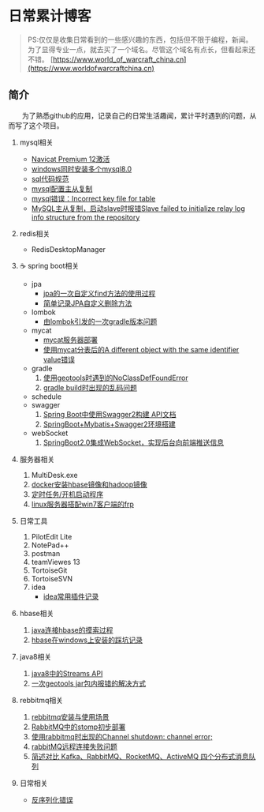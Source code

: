 # 日常累计博客


>PS:仅仅是收集日常看到的一些感兴趣的东西，包括但不限于编程，新闻。为了显得专业一点，就去买了一个域名。尽管这个域名有点长，但看起来还不错。
>[https://www.world_of_warcraft_china.cn](https://www.worldofwarcraftchina.cn)

## 简介
　　为了熟悉github的应用，记录自己的日常生活趣闻，累计平时遇到的问题，从而写了这个项目。

1. mysql相关
	- [Navicat Premium 12激活](https://zs9527.github.io/2019/02/27/Navicat-Premium-12%E6%BF%80%E6%B4%BB/)
	- [windows同时安装多个mysql8.0](https://zs9527.github.io/2019/03/12/windows%E5%90%8C%E6%97%B6%E5%AE%89%E8%A3%85%E5%A4%9A%E4%B8%AAmysql8-0%E6%9C%8D%E5%8A%A1/)
	- [sql代码规范](https://zs9527.github.io/2019/02/22/sql%E4%BB%A3%E7%A0%81%E8%A7%84%E8%8C%83/)
	- [mysql配置主从复制](https://www.worldofwarcraftchina.cn/2019/09/20/mysql%E9%85%8D%E7%BD%AE%E4%B8%BB%E4%BB%8E%E5%A4%8D%E5%88%B6/#more)
	- [mysql错误：Incorrect key file for table](https://www.worldofwarcraftchina.cn/2019/11/30/mysql%E9%94%99%E8%AF%AF%EF%BC%9AIncorrect%20key%20file%20for%20table/)
	- [MySQL主从复制，启动slave时报错Slave failed to initialize relay log info structure from the repository](https://www.worldofwarcraftchina.cn/2019/12/21/MySQL%E4%B8%BB%E4%BB%8E%E5%A4%8D%E5%88%B6%EF%BC%8C%E5%90%AF%E5%8A%A8slave%E6%97%B6%E6%8A%A5%E9%94%99/#more)
2. redis相关
	* RedisDesktopManager
3. :coffee: spring boot相关
	- jpa
		- [jpa的一次自定义find方法的使用过程](https://zs9527.github.io/2019/05/17/jpa%E7%9A%84%E4%B8%80%E6%AC%A1%E8%87%AA%E5%AE%9A%E4%B9%89find%E6%96%B9%E6%B3%95%E7%9A%84%E4%BD%BF%E7%94%A8%E8%BF%87%E7%A8%8B/)
		- [简单记录JPA自定义删除方法](https://www.worldofwarcraftchina.cn/2019/10/20/%E7%AE%80%E5%8D%95%E8%AE%B0%E5%BD%95JPA%E8%87%AA%E5%AE%9A%E4%B9%89%E5%88%A0%E9%99%A4%E6%96%B9%E6%B3%95/#more)
	- lombok
		- [由lombok引发的一次gradle版本问题](https://zs9527.github.io/2019/08/09/%E7%94%B1lombok%E5%BC%95%E5%8F%91%E7%9A%84%E4%B8%80%E6%AC%A1gradle%E7%89%88%E6%9C%AC%E9%97%AE%E9%A2%98/)
	- mycat
		- [mycat服务器部署](https://zs9527.github.io/2019/09/14/mycat%E6%9C%8D%E5%8A%A1%E5%99%A8%E9%83%A8%E7%BD%B2/)
		- [使用mycat分表后的A different object with the same identifier value错误](https://www.worldofwarcraftchina.cn/2019/10/26/%E4%BD%BF%E7%94%A8mycat%E5%88%86%E8%A1%A8%E5%90%8E%E7%9A%84A-different-object-with-the-same-identifier-value%E9%94%99%E8%AF%AF/#more)
	- gradle
		1. [使用geotools时遇到的NoClassDefFoundError](https://zs9527.github.io/2019/07/26/%E4%BD%BF%E7%94%A8geotools%E6%97%B6%E9%81%87%E5%88%B0%E7%9A%84NoClassDefFoundError/)
		2. [gradle build时出现的乱码问题](https://www.worldofwarcraftchina.cn/2019/10/29/build%E6%97%B6%E5%87%BA%E7%8E%B0%E7%9A%84%E4%B9%B1%E7%A0%81%E9%97%AE%E9%A2%98/#more)
	- schedule
	- swagger
		1. [Spring Boot中使用Swagger2构建 API文档](https://zs9527.github.io/2019/03/21/Spring-Boot%E4%B8%AD%E4%BD%BF%E7%94%A8Swagger2%E6%9E%84%E5%BB%BARESTful-API%E6%96%87%E6%A1%A3/)
		2. [SpringBoot+Mybatis+Swagger2环境搭建](https://www.worldofwarcraftchina.cn/2019/11/23/SpringBoot-Mybatis-Swagger2%E7%8E%AF%E5%A2%83%E6%90%AD%E5%BB%BA/#more)
	- webSocket
		1. [SpringBoot2.0集成WebSocket，实现后台向前端推送信息](https://zs9527.github.io/2019/04/02/SpringBoot2-0%E9%9B%86%E6%88%90WebSocket%EF%BC%8C%E5%AE%9E%E7%8E%B0%E5%90%8E%E5%8F%B0%E5%90%91%E5%89%8D%E7%AB%AF%E6%8E%A8%E9%80%81%E4%BF%A1%E6%81%AF/)
4. 服务器相关
	1. MultiDesk.exe
	2. [docker安装hbase镜像和hadoop镜像](https://zs9527.github.io/2019/06/21/%E5%9C%A8windows7%E4%B8%8A%E5%AE%89%E8%A3%85docker%E5%92%8Chbase%E9%95%9C%E5%83%8F/)
	3. [定时任务/开机启动程序](https://zs9527.github.io/2019/02/22/%E3%80%90%E5%AE%9A%E6%97%B6%E4%BB%BB%E5%8A%A1-%E5%BC%80%E6%9C%BA%E5%90%AF%E5%8A%A8%E3%80%91Windows-Server-2008-2012-%E8%AE%A1%E5%88%92%E4%BB%BB%E5%8A%A1%E9%85%8D%E7%BD%AE%EF%BC%88%E4%BB%BB%E5%8A%A1%E8%AE%A1%E5%88%92%E7%A8%8B%E5%BA%8F%EF%BC%89%E6%AF%8F%E5%88%86%E9%92%9F%E6%89%A7%E8%A1%8CBAT/)
	4. [linux服务器搭配win7客户端的frp](https://www.worldofwarcraftchina.cn/2019/12/07/linux%E6%9C%8D%E5%8A%A1%E5%99%A8%E6%90%AD%E9%85%8Dwin7%E5%AE%A2%E6%88%B7%E7%AB%AF%E7%9A%84frp/#more)
5. 日常工具
	1. PilotEdit Lite
	2. NotePad++
	3. postman
	4. teamViewes 13
	5. TortoiseGit
	6. TortoiseSVN
	7. idea
		- [idea常用插件记录](https://zs9527.github.io/2019/03/28/idea%E5%B8%B8%E7%94%A8%E6%8F%92%E4%BB%B6%E8%AE%B0%E5%BD%95/)
6. hbase相关
	1. [java连接hbase的摸索过程](https://zs9527.github.io/2019/06/28/java%E8%BF%9E%E6%8E%A5hbase%E6%91%B8%E7%B4%A2%E8%BF%87%E7%A8%8B/)
	2. [hbase在windows上安装的踩坑记录](https://zs9527.github.io/2019/06/08/hbase%E5%9C%A8windows%E4%B8%8A%E5%AE%89%E8%A3%85%E8%B8%A9%E5%9D%91%E8%AE%B0%E5%BD%95/)

7. java8相关
	1. [java8中的Streams API](https://zs9527.github.io/2019/03/12/Java-8-%E4%B8%AD%E7%9A%84-Streams-API/)
	2. [一次geotools jar包内报错的解决方式](https://zs9527.github.io/2019/08/02/%E4%B8%80%E6%AC%A1jar%E5%8C%85%E5%86%85%E6%8A%A5%E9%94%99%E7%9A%84%E8%A7%A3%E5%86%B3%E6%96%B9%E5%BC%8F/)

8. rebbitmq相关
	1. [rebbitmq安装与使用场景](https://zs9527.github.io/2019/08/14/rebbitmq%E5%AE%89%E8%A3%85%E4%B8%8E%E4%BD%BF%E7%94%A8%E5%9C%BA%E6%99%AF/)
	2. [RabbitMQ中的stomp初步部署](https://www.worldofwarcraftchina.cn/2019/10/19/RabbitMQ%E4%B8%AD%E7%9A%84stomp%E5%88%9D%E6%AD%A5%E9%83%A8%E7%BD%B2/#more)
	3. [使用rabbitmq时出现的Channel shutdown: channel error;](https://www.worldofwarcraftchina.cn/2019/10/26/%E4%BD%BF%E7%94%A8rabbitmq%E6%97%B6%E5%87%BA%E7%8E%B0%E7%9A%84Channel-shutdown-channel-error/#more)
	4. [rabbitMQ远程连接失败问题](https://www.worldofwarcraftchina.cn/2019/10/30/rabbitMQ%E8%BF%9C%E7%A8%8B%E8%BF%9E%E6%8E%A5%E5%A4%B1%E8%B4%A5%E9%97%AE%E9%A2%98/#more)
	5. [简述对比 Kafka、RabbitMQ、RocketMQ、ActiveMQ 四个分布式消息队列](https://www.worldofwarcraftchina.cn/2019/12/14/%E7%AE%80%E8%BF%B0%E5%AF%B9%E6%AF%94%20Kafka%E3%80%81RabbitMQ%E3%80%81RocketMQ%E3%80%81ActiveMQ%20%E5%9B%9B%E4%B8%AA%E5%88%86%E5%B8%83%E5%BC%8F%E6%B6%88%E6%81%AF%E9%98%9F%E5%88%97/)

9. 日常相关
	- [反序列化错误](https://www.worldofwarcraftchina.cn/2019/09/27/%E5%8F%8D%E5%BA%8F%E5%88%97%E5%8C%96%E9%94%99%E8%AF%AF/#more)
